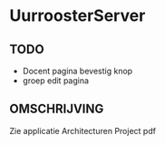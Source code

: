 # UurroosterServer
## TODO
- Docent pagina bevestig knop
- groep edit pagina

## OMSCHRIJVING
Zie applicatie Architecturen Project pdf
